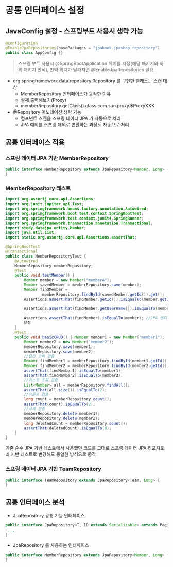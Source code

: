 # 공통 인터페이스 설정

## JavaConfig 설정 - 스프링부트 사용시 생략 가능

```java
@Configuration
@EnableJpaRepositories(basePackages = "jpabook.jpashop.repository")
public class AppConfig {}
```

> 스프링 부트 사용시 @SpringBootApplication 위치를 지정(해당 패키지와 하위 패키지 인식), 만약 위치가 달라지면 @EnableJpaRepositories 필요

- org.springframework.data.repository.Repository 를 구현한 클래스는 스캔 대상
  - MemberRepository 인터페이스가 동작한 이유
  - 실제 출력해보기(Proxy)
  - memberRepository.getClass() class com.sun.proxy.$ProxyXXX
- @Repository 어노테이션 생략 가능
  - 컴포넌트 스캔을 스프링 데이터 JPA 가 자동으로 처리
  - JPA 예외를 스프링 예외로 변환하는 과정도 자동으로 처리

## 공통 인터페이스 적용

### 스프링 데이터 JPA 기반 MemberRepository

```java
public interface MemberRepository extends JpaRepository<Member, Long> {
}
```

### MemberRepository 테스트

```java
import org.assertj.core.api.Assertions;
import org.junit.jupiter.api.Test;
import org.springframework.beans.factory.annotation.Autowired;
import org.springframework.boot.test.context.SpringBootTest;
import org.springframework.test.context.junit4.SpringRunner;
import org.springframework.transaction.annotation.Transactional;
import study.datajpa.entity.Member;
import java.util.List;
import static org.assertj.core.api.Assertions.assertThat;

@SpringBootTest
@Transactional
public class MemberRepositoryTest {
    @Autowired
    MemberRepository memberRepository;
    @Test
    public void testMember() {
        Member member = new Member("memberA");
        Member savedMember = memberRepository.save(member);
        Member findMember =
                memberRepository.findById(savedMember.getId()).get();
        Assertions.assertThat(findMember.getId()).isEqualTo(member.getId());

        Assertions.assertThat(findMember.getUsername()).isEqualTo(member.getUsername())
        ;
        Assertions.assertThat(findMember).isEqualTo(member); //JPA 엔티티 동일성
        보장
    }
    @Test
    public void basicCRUD() { Member member1 = new Member("member1");
        Member member2 = new Member("member2");
        memberRepository.save(member1);
        memberRepository.save(member2);
        //단건 조회 검증
        Member findMember1 = memberRepository.findById(member1.getId()).get();
        Member findMember2 = memberRepository.findById(member2.getId()).get();
        assertThat(findMember1).isEqualTo(member1);
        assertThat(findMember2).isEqualTo(member2);
        //리스트 조회 검증
        List<Member> all = memberRepository.findAll();
        assertThat(all.size()).isEqualTo(2);
        //카운트 검증
        long count = memberRepository.count();
        assertThat(count).isEqualTo(2);
        //삭제 검증
        memberRepository.delete(member1);
        memberRepository.delete(member2);
        long deletedCount = memberRepository.count();
        assertThat(deletedCount).isEqualTo(0);
    }
}
```

기존 순수 JPA 기반 테스트에서 사용했던 코드를 그대로 스프링 데이터 JPA 리포지토리 기반 테스트로
변경해도 동일한 방식으로 동작

### 스프링 데이터 JPA 기반 TeamRepository

```java
public interface TeamRepository extends JpaRepository<Team, Long> {
}
```

## 공통 인터페이스 분석

- JpaRepository 공통 기능 인터페이스

```java
public interface JpaRepository<T, ID extends Serializable> extends PagingAndSortingRepository<T, ID> {
 ...
}
```

- JpaRepository 를 사용하는 인터페이스

```java
public interface MemberRepository extends JpaRepository<Member, Long> {
}
```
